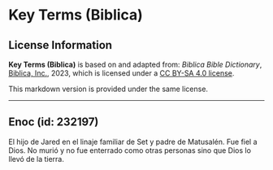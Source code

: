 # Key Terms (Biblica)

## License Information

**Key Terms (Biblica)** is based on and adapted from: _Biblica Bible Dictionary_, [Biblica, Inc.](https://www.biblica.com/), 2023, which is licensed under a [CC BY-SA 4.0 license](https://creativecommons.org/licenses/by-sa/4.0/legalcode.en).

This markdown version is provided under the same license.



--------------------------------

## Enoc (id: 232197)

El hijo de Jared en el linaje familiar de Set y padre de Matusalén. Fue fiel a Dios. No murió y no fue enterrado como otras personas sino que Dios lo llevó de la tierra.


